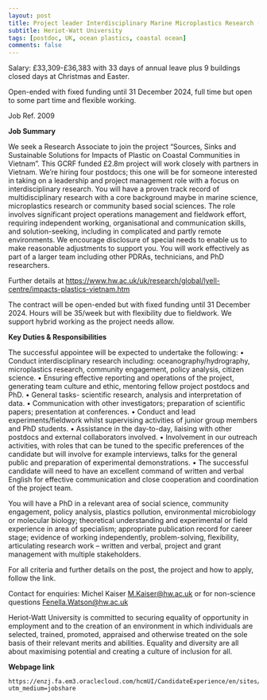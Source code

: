 ```yaml
---
layout: post
title: Project leader Interdisciplinary Marine Microplastics Research (Edinburgh, UK)
subtitle: Heriot-Watt University
tags: [postdoc, UK, ocean plastics, coastal ocean]
comments: false
---
```

Salary: £33,309-£36,383 with 33 days of annual leave plus 9 buildings closed days at Christmas and Easter.

Open-ended with fixed funding until 31 December 2024, full time but open to some part time and flexible working.

Job Ref. 2009

**Job Summary**

We seek a Research Associate to join the project “Sources, Sinks and Sustainable Solutions for Impacts of Plastic on Coastal Communities in Vietnam”. This GCRF funded £2.8m project will work closely with partners in Vietnam. We’re hiring four postdocs; this one will be for someone interested in taking on a leadership and project management role with a focus on interdisciplinary research. You will have a proven track record of multidisciplinary research with a core background maybe in marine science, microplastics research or community based social sciences. The role involves significant project operations management and fieldwork effort, requiring independent working, organisational and communication skills, and solution-seeking, including in complicated and partly remote environments. We encourage disclosure of special needs to enable us to make reasonable adjustments to support you. You will work effectively as part of a larger team including other PDRAs, technicians, and PhD researchers.

Further details at https://www.hw.ac.uk/uk/research/global/lyell-centre/impacts-plastics-vietnam.htm

The contract will be open-ended but with fixed funding until 31 December 2024. Hours will be 35/week but with flexibility due to fieldwork. We support hybrid working as the project needs allow.

**Key Duties & Responsibilities**

The successful appointee will be expected to undertake the following:
• Conduct interdisciplinary research including: oceanography/hydrography, microplastics research, community engagement, policy analysis, citizen science.
• Ensuring effective reporting and operations of the project, generating team culture and ethic, mentoring fellow project postdocs and PhD.
• General tasks- scientific research, analysis and interpretation of data.
• Communication with other investigators; preparation of scientific papers; presentation at conferences.
• Conduct and lead experiments/fieldwork whilst supervising activities of junior group members and PhD students.
• Assistance in the day-to-day, liaising with other postdocs and external collaborators involved.
• Involvement in our outreach activities, with roles that can be tuned to the specific preferences of the candidate but will involve for example interviews, talks for the general public and preparation of experimental demonstrations.
• The successful candidate will need to have an excellent command of written and verbal English for effective communication and close cooperation and coordination of the project team.

You will have a PhD in a relevant area of social science, community engagement, policy analysis, plastics pollution, environmental microbiology or molecular biology; theoretical understanding and experimental or field experience in area of specialism; appropriate publication record for career stage; evidence of working independently, problem-solving, flexibility, articulating research work – written and verbal, project and grant management with multiple stakeholders.

For all criteria and further details on the post, the project and how to apply, follow the link.

Contact for enquiries: Michel Kaiser M.Kaiser@hw.ac.uk or for non-science questions Fenella.Watson@hw.ac.uk

Heriot-Watt University is committed to securing equality of opportunity in employment and to the creation of an environment in which individuals are selected, trained, promoted, appraised and otherwise treated on the sole basis of their relevant merits and abilities. Equality and diversity are all about maximising potential and creating a culture of inclusion for all.

**Webpage link**

	https://enzj.fa.em3.oraclecloud.com/hcmUI/CandidateExperience/en/sites/CX/job/2009/?utm_medium=jobshare
